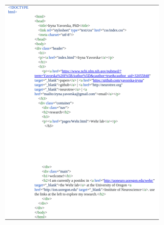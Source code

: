 <!DOCTYPE html PUBLIC "-//W3C//DTD HTML 4.01//EN" "http://www.w3.org/TR/html4/strict.dtd">
<html>
<head>
  <meta http-equiv="Content-Type" content="text/html; charset=utf-8">
  <meta http-equiv="Content-Style-Type" content="text/css">
  <title>Iryna Yavorska - CV</title>
  <meta name="Generator" content="Cocoa HTML Writer">
  <meta name="CocoaVersion" content="1671.6">
  <style type="text/css">
    p.p1 {margin: 0.0px 0.0px 0.0px 0.0px; line-height: 20.0px; font: 12.0px Consolas; color: #0744b8; -webkit-text-stroke: #0744b8}
    p.p2 {margin: 0.0px 0.0px 0.0px 0.0px; text-align: right; line-height: 20.0px; font: 12.0px Consolas; color: #15171a; color: rgba(21, 23, 26, 0.3); -webkit-text-stroke: rgba(21, 23, 26, 0.3); min-height: 14.0px}
    p.p3 {margin: 0.0px 0.0px 0.0px 0.0px; line-height: 20.0px; font: 12.0px Consolas; color: #1f762c; -webkit-text-stroke: #1f762c}
    p.p4 {margin: 0.0px 0.0px 0.0px 0.0px; line-height: 20.0px; font: 12.0px Consolas; color: #1b1f22; -webkit-text-stroke: #1b1f22}
    p.p5 {margin: 0.0px 0.0px 0.0px 0.0px; line-height: 20.0px; font: 12.0px Consolas; color: #06214f; -webkit-text-stroke: #06214f}
    p.p6 {margin: 0.0px 0.0px 0.0px 0.0px; line-height: 20.0px; font: 12.0px Consolas; color: #0000e9; -webkit-text-stroke: #0000e9}
    p.p7 {margin: 0.0px 0.0px 0.0px 0.0px; line-height: 20.0px; font: 12.0px Consolas; color: #1b1f22; -webkit-text-stroke: #1b1f22; min-height: 14.0px}
    span.s1 {font-kerning: none}
    span.s2 {font-kerning: none; color: #1b1f22; -webkit-text-stroke: 0px #1b1f22}
    span.s3 {font-kerning: none; color: #1f762c; -webkit-text-stroke: 0px #1f762c}
    span.s4 {font-kerning: none; color: #0744b8; -webkit-text-stroke: 0px #0744b8}
    span.s5 {font-kerning: none; color: #06214f; -webkit-text-stroke: 0px #06214f}
    span.s6 {font: 12.0px Times; text-decoration: underline ; font-kerning: none; color: #0000e9; -webkit-text-stroke: 0px #0000e9}
    span.s7 {font: 12.0px Times; text-decoration: underline ; font-kerning: none}
    span.Apple-tab-span {white-space:pre}
    table.t1 {background-color: #ffffff; border-collapse: collapse}
    td.td1 {width: 119.0px; padding: 0.0px 10.0px 0.0px 10.0px}
    td.td2 {width: 119.0px; min-width: 50.0px; padding: 0.0px 10.0px 0.0px 10.0px}
    td.td3 {width: 2408.4px; padding: 0.0px 10.0px 0.0px 10.0px}
  </style>
</head>
<body>
<table cellspacing="0" cellpadding="0" class="t1">
  <tbody>
    <tr>
      <td valign="top" class="td1">
        <p class="p1"><span class="s1">&lt;!DOCTYPE html&gt;</span></p>
      </td>
    </tr>
    <tr>
      <td valign="top" class="td2">
        <p class="p2"><span class="s1"></span><br></p>
      </td>
      <td valign="top" class="td3">
        <p class="p3"><span class="s2">&lt;</span><span class="s1">html</span><span class="s2">&gt;</span></p>
      </td>
    </tr>
    <tr>
      <td valign="top" class="td2">
        <p class="p2"><span class="s1"></span><br></p>
      </td>
      <td valign="top" class="td3">
        <p class="p3"><span class="s2">&lt;</span><span class="s1">head</span><span class="s2">&gt;</span></p>
      </td>
    </tr>
    <tr>
      <td valign="top" class="td2">
        <p class="p2"><span class="s1"></span><br></p>
      </td>
      <td valign="top" class="td3">
        <p class="p4"><span class="s1"><span class="Apple-tab-span">	</span>&lt;</span><span class="s3">title</span><span class="s1">&gt;Iryna Yavorska, PhD&lt;/</span><span class="s3">title</span><span class="s1">&gt;</span></p>
      </td>
    </tr>
    <tr>
      <td valign="top" class="td2">
        <p class="p2"><span class="s1"></span><br></p>
      </td>
      <td valign="top" class="td3">
        <p class="p5"><span class="s2"><span class="Apple-tab-span">	</span>&lt;</span><span class="s3">link</span><span class="s2"> </span><span class="s4">rel</span><span class="s2">="</span><span class="s1">stylesheet</span><span class="s2">" </span><span class="s4">type</span><span class="s2">="</span><span class="s1">text/css</span><span class="s2">" </span><span class="s4">href</span><span class="s2">="</span><span class="s1">css/index.css</span><span class="s2">"&gt;</span></p>
      </td>
    </tr>
    <tr>
      <td valign="top" class="td2">
        <p class="p2"><span class="s1"></span><br></p>
      </td>
      <td valign="top" class="td3">
        <p class="p4"><span class="s1"><span class="Apple-tab-span">	</span>&lt;</span><span class="s3">meta</span><span class="s1"> </span><span class="s4">charset</span><span class="s1">="</span><span class="s5">utf-8</span><span class="s1">"/&gt;</span></p>
      </td>
    </tr>
    <tr>
      <td valign="top" class="td2">
        <p class="p2"><span class="s1"></span><br></p>
      </td>
      <td valign="top" class="td3">
        <p class="p3"><span class="s2">&lt;/</span><span class="s1">head</span><span class="s2">&gt;</span></p>
      </td>
    </tr>
    <tr>
      <td valign="top" class="td2">
        <p class="p2"><span class="s1"></span><br></p>
      </td>
      <td valign="top" class="td3">
        <p class="p3"><span class="s2">&lt;</span><span class="s1">body</span><span class="s2">&gt;</span></p>
      </td>
    </tr>
    <tr>
      <td valign="top" class="td2">
        <p class="p2"><span class="s1"></span><br></p>
      </td>
      <td valign="top" class="td3">
        <p class="p4"><span class="s1">&lt;</span><span class="s3">div</span><span class="s1"> </span><span class="s4">class</span><span class="s1">="</span><span class="s5">header</span><span class="s1">"&gt;</span></p>
      </td>
    </tr>
    <tr>
      <td valign="top" class="td2">
        <p class="p2"><span class="s1"></span><br></p>
      </td>
      <td valign="top" class="td3">
        <p class="p4"><span class="s1"><span class="Apple-tab-span">	</span>&lt;</span><span class="s3">h1</span><span class="s1">&gt;</span></p>
      </td>
    </tr>
    <tr>
      <td valign="top" class="td2">
        <p class="p2"><span class="s1"></span><br></p>
      </td>
      <td valign="top" class="td3">
        <p class="p4"><span class="s1"><span class="Apple-tab-span">	</span>&lt;</span><span class="s3">p</span><span class="s1">&gt;&lt;</span><span class="s3">a</span><span class="s1"> </span><span class="s4">href</span><span class="s1">="</span><span class="s5">index.html</span><span class="s1">"&gt;Iryna Yavorska&lt;/</span><span class="s3">a</span><span class="s1">&gt;&lt;/</span><span class="s3">p</span><span class="s1">&gt;</span></p>
      </td>
    </tr>
    <tr>
      <td valign="top" class="td2">
        <p class="p2"><span class="s1"></span><br></p>
      </td>
      <td valign="top" class="td3">
        <p class="p4"><span class="s1"><span class="Apple-tab-span">	</span>&lt;/</span><span class="s3">h1</span><span class="s1">&gt;</span></p>
      </td>
    </tr>
    <tr>
      <td valign="top" class="td2">
        <p class="p2"><span class="s1"></span><br></p>
      </td>
      <td valign="top" class="td3">
        <p class="p4"><span class="s1"><span class="Apple-tab-span">	</span>&lt;</span><span class="s3">h3</span><span class="s1">&gt;</span></p>
      </td>
    </tr>
    <tr>
      <td valign="top" class="td2">
        <p class="p2"><span class="s1"></span><br></p>
      </td>
      <td valign="top" class="td3">
        <p class="p6"><span class="s2"><span class="Apple-tab-span">	</span><span class="Apple-tab-span">	</span>&lt;</span><span class="s3">p</span><span class="s2">&gt;&lt;</span><span class="s3">a</span><span class="s2"> </span><span class="s4">href</span><span class="s2">="<a href="https://www.ncbi.nlm.nih.gov/pubmed/?term=Yavorska%20I%5BAuthor%5D&amp;cauthor=true&amp;cauthor_uid=32055848"><span class="s6">https://www.ncbi.nlm.nih.gov/pubmed/?term=Yavorska%20I%5BAuthor%5D&amp;cauthor=true&amp;cauthor_uid=32055848</span></a>" </span><span class="s4">target</span><span class="s2">="</span><span class="s5">_blank</span><span class="s2">"&gt;papers&lt;/</span><span class="s3">a</span><span class="s2">&gt; | &lt;</span><span class="s3">a</span><span class="s2"> </span><span class="s4">href</span><span class="s2">="</span><span class="s7">https://github.com/yavorska-iryna</span><span class="s2">" </span><span class="s4">target</span><span class="s2">="</span><span class="s5">_blank</span><span class="s2">"&gt;github&lt;/</span><span class="s3">a</span><span class="s2">&gt; | &lt;</span><span class="s3">a</span><span class="s2"> </span><span class="s4">href</span><span class="s2">="</span><span class="s5">http://neurotree.org</span><span class="s2">" </span><span class="s4">target</span><span class="s2">="</span><span class="s5">_blank</span><span class="s2">"&gt;neurotree&lt;/</span><span class="s3">a</span><span class="s2">&gt; | &lt;</span><span class="s3">a</span><span class="s2"> </span><span class="s4">href</span><span class="s2">="</span><span class="s5">mailto:iryna.yavorska@gmail.com</span><span class="s2">"&gt;email&lt;/</span><span class="s3">a</span><span class="s2">&gt;&lt;/</span><span class="s3">p</span><span class="s2">&gt;</span></p>
      </td>
    </tr>
    <tr>
      <td valign="top" class="td2">
        <p class="p2"><span class="s1"></span><br></p>
      </td>
      <td valign="top" class="td3">
        <p class="p4"><span class="s1"><span class="Apple-tab-span">	</span>&lt;/</span><span class="s3">h3</span><span class="s1">&gt;</span></p>
      </td>
    </tr>
    <tr>
      <td valign="top" class="td2">
        <p class="p2"><span class="s1"></span><br></p>
      </td>
      <td valign="top" class="td3">
        <p class="p5"><span class="s2"><span class="Apple-tab-span">	</span>&lt;</span><span class="s3">div</span><span class="s2"> </span><span class="s4">class</span><span class="s2">="</span><span class="s1">container</span><span class="s2">"&gt;</span></p>
      </td>
    </tr>
    <tr>
      <td valign="top" class="td2">
        <p class="p2"><span class="s1"></span><br></p>
      </td>
      <td valign="top" class="td3">
        <p class="p4"><span class="s1"><span class="Apple-tab-span">	</span><span class="Apple-tab-span">	</span>&lt;</span><span class="s3">div</span><span class="s1"> </span><span class="s4">class</span><span class="s1">="</span><span class="s5">nav</span><span class="s1">"&gt;</span></p>
      </td>
    </tr>
    <tr>
      <td valign="top" class="td2">
        <p class="p2"><span class="s1"></span><br></p>
      </td>
      <td valign="top" class="td3">
        <p class="p4"><span class="s1"><span class="Apple-tab-span">	</span><span class="Apple-tab-span">	</span>&lt;</span><span class="s3">h2</span><span class="s1">&gt;research&lt;/</span><span class="s3">h2</span><span class="s1">&gt;</span></p>
      </td>
    </tr>
    <tr>
      <td valign="top" class="td2">
        <p class="p2"><span class="s1"></span><br></p>
      </td>
      <td valign="top" class="td3">
        <p class="p4"><span class="s1"><span class="Apple-tab-span">	</span><span class="Apple-tab-span">	</span>&lt;</span><span class="s3">h3</span><span class="s1">&gt;</span></p>
      </td>
    </tr>
    <tr>
      <td valign="top" class="td2">
        <p class="p2"><span class="s1"></span><br></p>
      </td>
      <td valign="top" class="td3">
        <p class="p4"><span class="s1"><span class="Apple-tab-span">	</span><span class="Apple-tab-span">	</span>&lt;</span><span class="s3">p</span><span class="s1">&gt;&lt;</span><span class="s3">a</span><span class="s1"> </span><span class="s4">href</span><span class="s1">="</span><span class="s5">pages/Wehr.html</span><span class="s1">"&gt;Wehr lab&lt;/</span><span class="s3">a</span><span class="s1">&gt;&lt;/</span><span class="s3">p</span><span class="s1">&gt;</span></p>
      </td>
    </tr>
    <tr>
      <td valign="top" class="td2">
        <p class="p2"><span class="s1"></span><br></p>
      </td>
      <td valign="top" class="td3">
        <p class="p4"><span class="s1"><span class="Apple-converted-space">           </span>&lt;/h3&gt;</span></p>
      </td>
    </tr>
    <tr>
      <td valign="top" class="td2">
        <p class="p2"><span class="s1"></span><br></p>
      </td>
      <td valign="top" class="td3">
        <p class="p7"><span class="s1"></span><br></p>
      </td>
    </tr>
    <tr>
      <td valign="top" class="td2">
        <p class="p2"><span class="s1"></span><br></p>
      </td>
      <td valign="top" class="td3">
        <p class="p7"><span class="s1"></span><br></p>
      </td>
    </tr>
    <tr>
      <td valign="top" class="td2">
        <p class="p2"><span class="s1"></span><br></p>
      </td>
      <td valign="top" class="td3">
        <p class="p7"><span class="s1"></span><br></p>
      </td>
    </tr>
    <tr>
      <td valign="top" class="td2">
        <p class="p2"><span class="s1"></span><br></p>
      </td>
      <td valign="top" class="td3">
        <p class="p7"><span class="s1"></span><br></p>
      </td>
    </tr>
    <tr>
      <td valign="top" class="td2">
        <p class="p2"><span class="s1"></span><br></p>
      </td>
      <td valign="top" class="td3">
        <p class="p7"><span class="s1"></span><br></p>
      </td>
    </tr>
    <tr>
      <td valign="top" class="td2">
        <p class="p2"><span class="s1"></span><br></p>
      </td>
      <td valign="top" class="td3">
        <p class="p7"><span class="s1"></span><br></p>
      </td>
    </tr>
    <tr>
      <td valign="top" class="td2">
        <p class="p2"><span class="s1"></span><br></p>
      </td>
      <td valign="top" class="td3">
        <p class="p7"><span class="s1"></span><br></p>
      </td>
    </tr>
    <tr>
      <td valign="top" class="td2">
        <p class="p2"><span class="s1"></span><br></p>
      </td>
      <td valign="top" class="td3">
        <p class="p7"><span class="s1"></span><br></p>
      </td>
    </tr>
    <tr>
      <td valign="top" class="td2">
        <p class="p2"><span class="s1"></span><br></p>
      </td>
      <td valign="top" class="td3">
        <p class="p4"><span class="s1"><span class="Apple-tab-span">	</span><span class="Apple-tab-span">	</span>&lt;/</span><span class="s3">div</span><span class="s1">&gt;</span></p>
      </td>
    </tr>
    <tr>
      <td valign="top" class="td2">
        <p class="p2"><span class="s1"></span><br></p>
      </td>
      <td valign="top" class="td3">
        <p class="p4"><span class="s1"><span class="Apple-tab-span">	</span><span class="Apple-tab-span">	</span>&lt;</span><span class="s3">div</span><span class="s1"> </span><span class="s4">class</span><span class="s1">="</span><span class="s5">main</span><span class="s1">"&gt;</span></p>
      </td>
    </tr>
    <tr>
      <td valign="top" class="td2">
        <p class="p2"><span class="s1"></span><br></p>
      </td>
      <td valign="top" class="td3">
        <p class="p4"><span class="s1"><span class="Apple-tab-span">	</span><span class="Apple-tab-span">	</span>&lt;</span><span class="s3">h1</span><span class="s1">&gt;welcome!&lt;/</span><span class="s3">h1</span><span class="s1">&gt;</span></p>
      </td>
    </tr>
    <tr>
      <td valign="top" class="td2">
        <p class="p2"><span class="s1"></span><br></p>
      </td>
      <td valign="top" class="td3">
        <p class="p4"><span class="s1"><span class="Apple-tab-span">	</span><span class="Apple-tab-span">	</span>&lt;</span><span class="s3">h2</span><span class="s1">&gt;I am currently a postdoc in &lt;</span><span class="s3">a</span><span class="s1"> </span><span class="s4">href</span><span class="s1">="<a href="http://uoneuro.uoregon.edu/wehr/"><span class="s6">http://uoneuro.uoregon.edu/wehr/</span></a>" </span><span class="s4">target</span><span class="s1">="</span><span class="s5">_blank</span><span class="s1">"&gt;the Wehr lab&lt;/</span><span class="s3">a</span><span class="s1">&gt; at the University of Oregon &lt;</span><span class="s3">a</span><span class="s1"> </span><span class="s4">href</span><span class="s1">="</span><span class="s5">http://ion.uoregon.edu</span><span class="s1">" </span><span class="s4">target</span><span class="s1">="</span><span class="s5">_blank</span><span class="s1">"&gt;Institute of Neuroscience&lt;/</span><span class="s3">a</span><span class="s1">&gt;. use the links at the left to explore my research.&lt;/</span><span class="s3">h2</span><span class="s1">&gt;</span></p>
      </td>
    </tr>
    <tr>
      <td valign="top" class="td2">
        <p class="p2"><span class="s1"></span><br></p>
      </td>
      <td valign="top" class="td3">
        <p class="p4"><span class="s1"><span class="Apple-tab-span">	</span><span class="Apple-tab-span">	</span>&lt;/</span><span class="s3">div</span><span class="s1">&gt;</span></p>
      </td>
    </tr>
    <tr>
      <td valign="top" class="td2">
        <p class="p2"><span class="s1"></span><br></p>
      </td>
      <td valign="top" class="td3">
        <p class="p4"><span class="s1"><span class="Apple-tab-span">	</span>&lt;/</span><span class="s3">div</span><span class="s1">&gt;</span></p>
      </td>
    </tr>
    <tr>
      <td valign="top" class="td2">
        <p class="p2"><span class="s1"></span><br></p>
      </td>
      <td valign="top" class="td3">
        <p class="p4"><span class="s1">&lt;/</span><span class="s3">div</span><span class="s1">&gt;</span></p>
      </td>
    </tr>
    <tr>
      <td valign="top" class="td2">
        <p class="p2"><span class="s1"></span><br></p>
      </td>
      <td valign="top" class="td3">
        <p class="p3"><span class="s2">&lt;/</span><span class="s1">body</span><span class="s2">&gt;</span></p>
      </td>
    </tr>
    <tr>
      <td valign="top" class="td2">
        <p class="p2"><span class="s1"></span><br></p>
      </td>
      <td valign="top" class="td3">
        <p class="p3"><span class="s2">&lt;/</span><span class="s1">html</span><span class="s2">&gt;</span></p>
      </td>
    </tr>
  </tbody>
</table>
</body>
</html>
